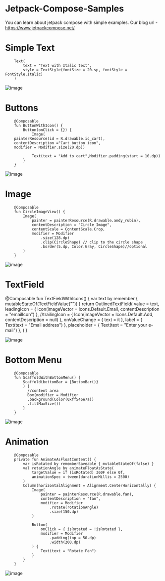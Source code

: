 # Jetpack-Compose-Samples

You can learn about jetpack compose with simple examples.
Our blog url - https://www.jetpackcompose.net/ 

# Simple Text

		Text(
			text = "Text with Italic text",
			style = TextStyle(fontSize = 20.sp, fontStyle = FontStyle.Italic)
		)


![image](https://user-images.githubusercontent.com/87621926/145778443-744fb4c3-ded7-406f-a5fb-907282b6fc18.png)

# Buttons

		@Composable
		fun ButtonWithIcon() {
			Button(onClick = {}) {
				Image(
		painterResource(id = R.drawable.ic_cart), 
		contentDescription ="Cart button icon",
		modifier = Modifier.size(20.dp))

				Text(text = "Add to cart",Modifier.padding(start = 10.dp))
			}
		}


![image](https://user-images.githubusercontent.com/87621926/145778536-376a0102-bd94-4f01-9dab-c4f076e2cd49.png)


# Image

		@Composable
		fun CircleImageView() {
			Image(
				painter = painterResource(R.drawable.andy_rubin),
				contentDescription = "Circle Image",
				contentScale = ContentScale.Crop,            
				modifier = Modifier
					.size(128.dp)
					.clip(CircleShape) // clip to the circle shape
					.border(5.dp, Color.Gray, CircleShape)//optional
			)
		}

![image](https://user-images.githubusercontent.com/87621926/145778885-e6359553-d553-4832-98f1-33b2a8bf0772.png)


# TextField

@Composable
		fun TextFieldWithIcons() {
			var text by remember { mutableStateOf(TextFieldValue("")) }
			return OutlinedTextField(
				value = text,
				leadingIcon = { Icon(imageVector = Icons.Default.Email, contentDescription = "emailIcon") },
				//trailingIcon = { Icon(imageVector = Icons.Default.Add, contentDescription = null) },
				onValueChange = {
					text = it
				},
				label = { Text(text = "Email address") },
				placeholder = { Text(text = "Enter your e-mail") },
			)
		}

![image](https://user-images.githubusercontent.com/87621926/145778990-fca240ce-ecc3-4986-8a55-bd855fc70b0a.png)

# Bottom Menu

		@Composable
		fun ScaffoldWithBottomMenu() {
			Scaffold(bottomBar = {BottomBar()}
			) {
			  //content area
			  Box(modifier = Modifier
			  .background(Color(0xff546e7a))
			  .fillMaxSize())
			}
		}

![image](https://user-images.githubusercontent.com/87621926/145779111-148d5b51-9bb2-4638-bf2f-3d6110672947.png)


# Animation

		@Composable
		private fun AnimateAsFloatContent() {
			var isRotated by rememberSaveable { mutableStateOf(false) }
			val rotationAngle by animateFloatAsState(
				targetValue = if (isRotated) 360F else 0f,
				animationSpec = tween(durationMillis = 2500)
			)
			Column(horizontalAlignment = Alignment.CenterHorizontally) {
				Image(
					painter = painterResource(R.drawable.fan),
					contentDescription = "fan",
					modifier = Modifier
						.rotate(rotationAngle)
						.size(150.dp)
				)

				Button(
					onClick = { isRotated = !isRotated },
					modifier = Modifier
						.padding(top = 50.dp)
						.width(200.dp)
				) {
					Text(text = "Rotate Fan")
				}
			}
		}
		
![image](https://user-images.githubusercontent.com/87621926/145779269-2a716b1d-6188-490f-a6fd-5ccc5d8dc9f6.png)




